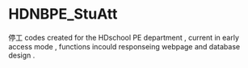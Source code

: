# HDNBPE_StuAtt
停工
codes created for the HDschool PE department , current in early access mode , functions incould responseing webpage and database design .
